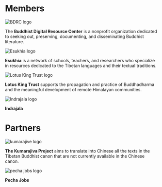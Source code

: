 # Members

![BDRC logo](https://user-images.githubusercontent.com/51434640/194330710-b494f518-49f3-410b-9c8d-b2be9d536336.png)

The **Buddhist Digital Resource Center** is a nonprofit organization dedicated to seeking out, preserving, documenting, and disseminating Buddhist literature.

![Esukhia logo](https://user-images.githubusercontent.com/51434640/194332049-69eca3a1-7539-40c0-a3ff-d18c810f9a6c.png)

**Esukhia** is a network of schools, teachers, and researchers who specialize in resources dedicated to the Tibetan languages and their textual traditions.

![Lotus King Trust logo](https://user-images.githubusercontent.com/51434640/194333131-87cc4b6b-3e6a-4d3b-99e1-30e50c0a8d83.png)

**Lotus King Trust** supports the propagation and practice of Buddhadharma and the meaningful development of remote Himalayan communities.

![Indrajala logo](https://user-images.githubusercontent.com/51434640/194335955-c40ea781-ba1a-45e6-8059-00ba4e5a96b2.png)

**Indrajala**

# Partners

![kumarajive logo](https://user-images.githubusercontent.com/51434640/194333860-2becd2c2-da91-4a65-9285-812636e39512.png)

**The Kumarajiva Project** aims to translate into Chinese all the texts in the Tibetan Buddhist canon that are not currently available in the Chinese canon.

![pecha jobs logo](https://user-images.githubusercontent.com/51434640/194334976-7bf11a2e-715b-4e54-aec8-51b05a9aa83f.png)

**Pecha Jobs**


